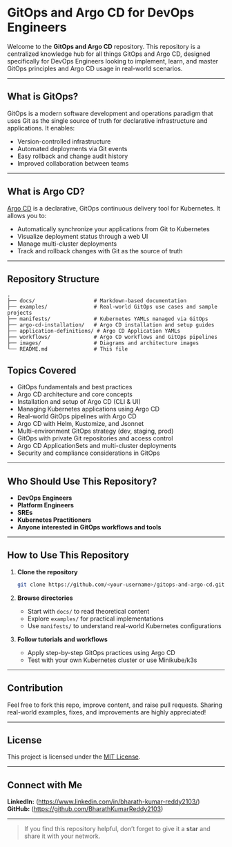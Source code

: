# GitOps and Argo CD for DevOps Engineers

Welcome to the **GitOps and Argo CD** repository. This repository is a centralized knowledge hub for all things GitOps and Argo CD, designed specifically for DevOps Engineers looking to implement, learn, and master GitOps principles and Argo CD usage in real-world scenarios.

---

## What is GitOps?

GitOps is a modern software development and operations paradigm that uses Git as the single source of truth for declarative infrastructure and applications. It enables:

- Version-controlled infrastructure
- Automated deployments via Git events
- Easy rollback and change audit history
- Improved collaboration between teams

---

## What is Argo CD?

[Argo CD](https://argo-cd.readthedocs.io/en/stable/) is a declarative, GitOps continuous delivery tool for Kubernetes. It allows you to:

- Automatically synchronize your applications from Git to Kubernetes
- Visualize deployment status through a web UI
- Manage multi-cluster deployments
- Track and rollback changes with Git as the source of truth

---

## Repository Structure

```text
.
├── docs/                   # Markdown-based documentation
├── examples/               # Real-world GitOps use cases and sample projects
├── manifests/              # Kubernetes YAMLs managed via GitOps
├── argo-cd-installation/   # Argo CD installation and setup guides
├── application-definitions/ # Argo CD Application YAMLs
├── workflows/              # Argo CD workflows and GitOps pipelines
├── images/                 # Diagrams and architecture images
└── README.md               # This file
```

## Topics Covered

- GitOps fundamentals and best practices
- Argo CD architecture and core concepts
- Installation and setup of Argo CD (CLI & UI)
- Managing Kubernetes applications using Argo CD
- Real-world GitOps pipelines with Argo CD
- Argo CD with Helm, Kustomize, and Jsonnet
- Multi-environment GitOps strategy (dev, staging, prod)
- GitOps with private Git repositories and access control
- Argo CD ApplicationSets and multi-cluster deployments
- Security and compliance considerations in GitOps

---

## Who Should Use This Repository?

- **DevOps Engineers**
- **Platform Engineers**
- **SREs**
- **Kubernetes Practitioners**
- **Anyone interested in GitOps workflows and tools**

---

## How to Use This Repository

1. **Clone the repository**
   ```bash
   git clone https://github.com/<your-username>/gitops-and-argo-cd.git
   ```

2. **Browse directories**
   - Start with `docs/` to read theoretical content
   - Explore `examples/` for practical implementations
   - Use `manifests/` to understand real-world Kubernetes configurations

3. **Follow tutorials and workflows**
   - Apply step-by-step GitOps practices using Argo CD
   - Test with your own Kubernetes cluster or use Minikube/k3s

---

## Contribution

Feel free to fork this repo, improve content, and raise pull requests. Sharing real-world examples, fixes, and improvements are highly appreciated!

---

## License

This project is licensed under the [MIT License](LICENSE).

---

## Connect with Me

**LinkedIn:** (https://www.linkedin.com/in/bharath-kumar-reddy2103/)  
**GitHub:** (https://github.com/BharathKumarReddy2103)

---

> If you find this repository helpful, don’t forget to give it a **star** and share it with your network.
